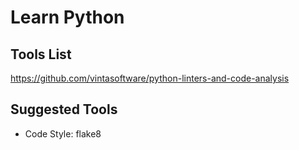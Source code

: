 # Learn Python

## Tools List
https://github.com/vintasoftware/python-linters-and-code-analysis

## Suggested Tools
- Code Style: flake8